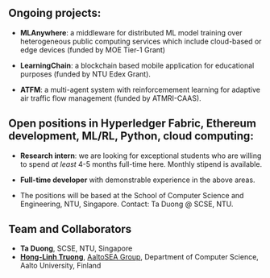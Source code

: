 ## Ongoing projects:
- **MLAnywhere**:  a middleware for distributed ML model training over heterogeneous public computing services which include cloud-based or edge devices (funded by MOE Tier-1 Grant)

- **LearningChain**: a blockchain based mobile application for educational purposes (funded by NTU Edex Grant).

- **ATFM**: a multi-agent system with reinforcemement learning for adaptive air traffic flow management (funded by ATMRI-CAAS).


## Open positions in Hyperledger Fabric, Ethereum development, ML/RL, Python, cloud computing:
- **Research intern**: we are looking for exceptional students who are willing to spend *at least* 4-5 months full-time here. Monthly stipend is available.

- **Full-time developer** with demonstrable experience in the above areas.

- The positions will be based at the School of Computer Science and Engineering, NTU, Singapore. Contact: Ta Duong @ SCSE, NTU.

## Team and Collaborators
- **Ta Duong**, SCSE, NTU, Singapore
- [**Hong-Linh Truong**](https://users.aalto.fi/~truongh4/), [AaltoSEA Group](http://rdsea.github.io),  Department of Computer Science, Aalto University, Finland
